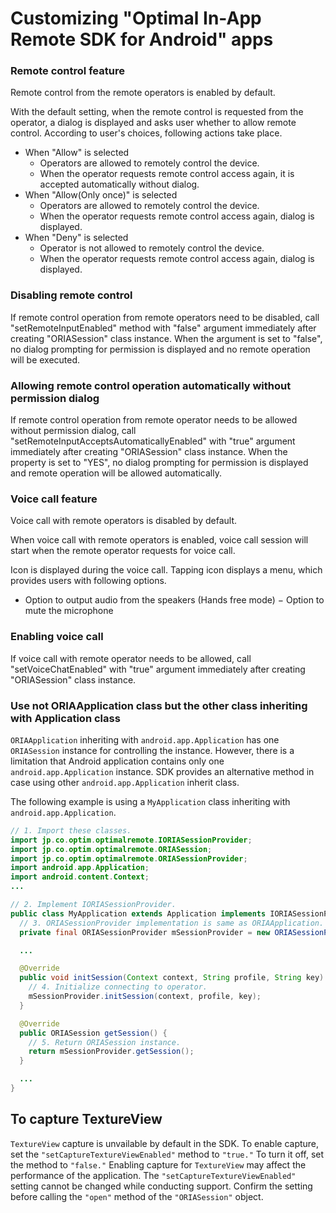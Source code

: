 # Customizing "Optimal In-App Remote SDK for Android" apps

### Remote control feature

Remote control from the remote operators is enabled by default.

With the default setting, when the remote control is requested from the operator, a dialog is displayed and asks user whether to allow remote control. According to user's choices, following actions take place.

- When "Allow" is selected
  - Operators are allowed to remotely control the device.
  - When the operator requests remote control access again, it is accepted automatically without dialog.
- When "Allow(Only once)" is selected
  - Operators are allowed to remotely control the device.
  - When the operator requests remote control access again, dialog is displayed.
- When "Deny" is selected
  - Operator is not allowed to remotely control the device.
  - When the operator requests remote control access again, dialog is displayed.

### Disabling remote control

If remote control operation from remote operators need to be disabled, call "setRemoteInputEnabled" method with "false" argument immediately after creating "ORIASession" class instance.
When the argument is set to "false", no dialog prompting for permission is displayed and no remote operation will be executed.

### Allowing remote control operation automatically without permission dialog

If remote control operation from remote operator needs to be allowed without permission dialog, call "setRemoteInputAcceptsAutomaticallyEnabled" with "true" argument immediately after creating "ORIASession" class instance. When the property is set to "YES", no dialog prompting for permission is displayed and remote operation will be allowed automatically.

### Voice call feature

Voice call with remote operators is disabled by default.

When voice call with remote operators is enabled, voice call session will start when the remote operator requests for voice call.

Icon is displayed during the voice call. Tapping icon displays a menu, which provides users with following options.

- Option to output audio from the speakers (Hands free mode)
  − Option to mute the microphone

### Enabling voice call

If voice call with remote operator needs to be allowed, call "setVoiceChatEnabled" with "true" argument immediately after creating "ORIASession" class instance.

### Use not ORIAApplication class but the other class inheriting with Application class

`ORIAApplication` inheriting with `android.app.Application` has one `ORIASession` instance for controlling the instance.
However, there is a limitation that Android application contains only one `android.app.Application` instance.
SDK provides an alternative method in case using other `android.app.Application` inherit class.

The following example is using a `MyApplication` class inheriting with `android.app.Application`.

```MyApplication.java
// 1. Import these classes.
import jp.co.optim.optimalremote.IORIASessionProvider;
import jp.co.optim.optimalremote.ORIASession;
import jp.co.optim.optimalremote.ORIASessionProvider;
import android.app.Application;
import android.content.Context;
...

// 2. Implement IORIASessionProvider.
public class MyApplication extends Application implements IORIASessionProvider {
  // 3. ORIASessionProvider implementation is same as ORIAApplication.
  private final ORIASessionProvider mSessionProvider = new ORIASessionProvider();

  ...

  @Override
  public void initSession(Context context, String profile, String key) {
    // 4. Initialize connecting to operator.
    mSessionProvider.initSession(context, profile, key);
  }

  @Override
  public ORIASession getSession() {
    // 5. Return ORIASession instance.
    return mSessionProvider.getSession();
  }

  ...
}

```

## To capture TextureView

`TextureView` capture is unvailable by default in the SDK. To enable capture, set the `"setCaptureTextureViewEnabled"` method to `"true."` To turn it off, set the method to `"false."`
Enabling capture for `TextureView` may affect the performance of the application.
The `"setCaptureTextureViewEnabled"` setting cannot be changed while conducting support. Confirm the setting before calling the `"open"` method of the `"ORIASession"` object.
